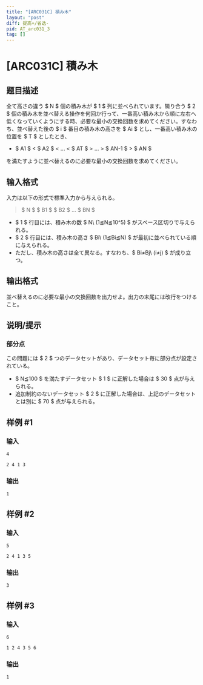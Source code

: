 ```yaml
---
title: "[ARC031C] 積み木"
layout: "post"
diff: 提高+/省选-
pid: AT_arc031_3
tag: []
---
```


# [ARC031C] 積み木

## 题目描述

[problemUrl]: https://atcoder.jp/contests/arc031/tasks/arc031_3

全て高さの違う $ N $ 個の積み木が $ 1 $ 列に並べられています。隣り合う $ 2 $ 個の積み木を並べ替える操作を何回か行って、一番高い積み木から順に左右へ低くなっていくようにする時、必要な最小の交換回数を求めてください。すなわち、並べ替えた後の $ i $ 番目の積み木の高さを $ Ai $ とし、一番高い積み木の位置を $ T $ としたとき、

- $ A1 $ &lt; $ A2 $ &lt; ... &lt; $ AT $ &gt; ... &gt; $ AN-1 $ &gt; $ AN $
 
 を満たすように並べ替えるのに必要な最小の交換回数を求めてください。

## 输入格式

入力は以下の形式で標準入力から与えられる。

> $ N $ $ B1 $ $ B2 $ ... $ BN $

- $ 1 $ 行目には、積み木の数 $ N\ (1≦N≦10^5) $ がスペース区切りで与えられる。
- $ 2 $ 行目には、積み木の高さ $ Bi\ (1≦Bi≦N) $ が最初に並べられている順に与えられる。
- ただし、積み木の高さは全て異なる。すなわち、$ Bi≠Bj\ (i≠j) $ が成り立つ。

## 输出格式

並べ替えるのに必要な最小の交換回数を出力せよ。出力の末尾には改行をつけること。

## 说明/提示

### 部分点

この問題には $ 2 $ つのデータセットがあり、データセット毎に部分点が設定されている。

- $ N≦100 $ を満たすデータセット $ 1 $ に正解した場合は $ 30 $ 点が与えられる。
- 追加制約のないデータセット $ 2 $ に正解した場合は、上記のデータセットとは別に $ 70 $ 点が与えられる。

## 样例 #1

### 输入

```
4
2 4 1 3
```

### 输出

```
1
```

## 样例 #2

### 输入

```
5
2 4 1 3 5
```

### 输出

```
3
```

## 样例 #3

### 输入

```
6
1 2 4 3 5 6
```

### 输出

```
1
```

